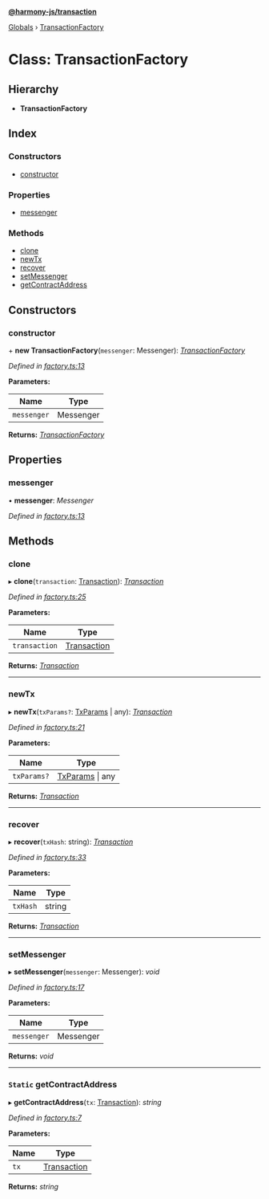 **[@harmony-js/transaction](../README.md)**

[Globals](../README.md) › [TransactionFactory](transactionfactory.md)

# Class: TransactionFactory

## Hierarchy

* **TransactionFactory**

## Index

### Constructors

* [constructor](transactionfactory.md#constructor)

### Properties

* [messenger](transactionfactory.md#messenger)

### Methods

* [clone](transactionfactory.md#clone)
* [newTx](transactionfactory.md#newtx)
* [recover](transactionfactory.md#recover)
* [setMessenger](transactionfactory.md#setmessenger)
* [getContractAddress](transactionfactory.md#static-getcontractaddress)

## Constructors

###  constructor

\+ **new TransactionFactory**(`messenger`: Messenger): *[TransactionFactory](transactionfactory.md)*

*Defined in [factory.ts:13](https://github.com/FireStack-Lab/Harmony-sdk-core/blob/d840c02/packages/harmony-transaction/src/factory.ts#L13)*

**Parameters:**

Name | Type |
------ | ------ |
`messenger` | Messenger |

**Returns:** *[TransactionFactory](transactionfactory.md)*

## Properties

###  messenger

• **messenger**: *Messenger*

*Defined in [factory.ts:13](https://github.com/FireStack-Lab/Harmony-sdk-core/blob/d840c02/packages/harmony-transaction/src/factory.ts#L13)*

## Methods

###  clone

▸ **clone**(`transaction`: [Transaction](transaction.md)): *[Transaction](transaction.md)*

*Defined in [factory.ts:25](https://github.com/FireStack-Lab/Harmony-sdk-core/blob/d840c02/packages/harmony-transaction/src/factory.ts#L25)*

**Parameters:**

Name | Type |
------ | ------ |
`transaction` | [Transaction](transaction.md) |

**Returns:** *[Transaction](transaction.md)*

___

###  newTx

▸ **newTx**(`txParams?`: [TxParams](../interfaces/txparams.md) | any): *[Transaction](transaction.md)*

*Defined in [factory.ts:21](https://github.com/FireStack-Lab/Harmony-sdk-core/blob/d840c02/packages/harmony-transaction/src/factory.ts#L21)*

**Parameters:**

Name | Type |
------ | ------ |
`txParams?` | [TxParams](../interfaces/txparams.md) \| any |

**Returns:** *[Transaction](transaction.md)*

___

###  recover

▸ **recover**(`txHash`: string): *[Transaction](transaction.md)*

*Defined in [factory.ts:33](https://github.com/FireStack-Lab/Harmony-sdk-core/blob/d840c02/packages/harmony-transaction/src/factory.ts#L33)*

**Parameters:**

Name | Type |
------ | ------ |
`txHash` | string |

**Returns:** *[Transaction](transaction.md)*

___

###  setMessenger

▸ **setMessenger**(`messenger`: Messenger): *void*

*Defined in [factory.ts:17](https://github.com/FireStack-Lab/Harmony-sdk-core/blob/d840c02/packages/harmony-transaction/src/factory.ts#L17)*

**Parameters:**

Name | Type |
------ | ------ |
`messenger` | Messenger |

**Returns:** *void*

___

### `Static` getContractAddress

▸ **getContractAddress**(`tx`: [Transaction](transaction.md)): *string*

*Defined in [factory.ts:7](https://github.com/FireStack-Lab/Harmony-sdk-core/blob/d840c02/packages/harmony-transaction/src/factory.ts#L7)*

**Parameters:**

Name | Type |
------ | ------ |
`tx` | [Transaction](transaction.md) |

**Returns:** *string*